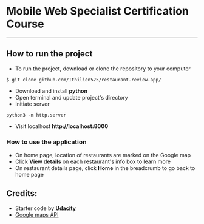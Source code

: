 # Mobile Web Specialist Certification Course
---

## How to run the project

- To run the project, download or clone the repository to your computer

`$ git clone github.com/Ithilien525/restaurant-review-app/`

- Download and install **python**
- Open terminal and update project's directory
- Initiate server 

`python3 -m http.server`

- Visit localhost **http://localhost:8000**

### How to use the application

- On home page, location of restaurants are marked on the Google map
- Click **View details** on each restaurant's info box to learn more
- On restaurant details page, click **Home** in the breadcrumb to go back to home page

## Credits:

- Starter code by [**Udacity**](https://github.com/udacity/mws-restaurant-stage-1)
- [Google maps API](https://developers.google.com/maps/documentation/javascript/get-api-key)
